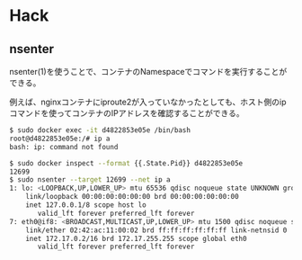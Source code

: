 # Hack

## nsenter

nsenter(1)を使うことで、コンテナのNamespaceでコマンドを実行することができる。

例えば、nginxコンテナにiproute2が入っていなかったとしても、ホスト側のipコマンドを使ってコンテナのIPアドレスを確認することができる。

```bash
$ sudo docker exec -it d4822853e05e /bin/bash
root@d4822853e05e:/# ip a
bash: ip: command not found

$ sudo docker inspect --format {{.State.Pid}} d4822853e05e
12699
$ sudo nsenter --target 12699 --net ip a
1: lo: <LOOPBACK,UP,LOWER_UP> mtu 65536 qdisc noqueue state UNKNOWN group default qlen 1000
    link/loopback 00:00:00:00:00:00 brd 00:00:00:00:00:00
    inet 127.0.0.1/8 scope host lo
       valid_lft forever preferred_lft forever
7: eth0@if8: <BROADCAST,MULTICAST,UP,LOWER_UP> mtu 1500 qdisc noqueue state UP group default
    link/ether 02:42:ac:11:00:02 brd ff:ff:ff:ff:ff:ff link-netnsid 0
    inet 172.17.0.2/16 brd 172.17.255.255 scope global eth0
       valid_lft forever preferred_lft forever
```
